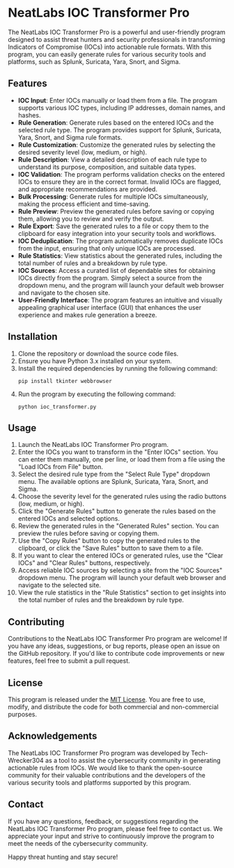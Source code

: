# NeatLabs IOC Transformer Pro

The NeatLabs IOC Transformer Pro is a powerful and user-friendly program designed to assist threat hunters and security professionals in transforming Indicators of Compromise (IOCs) into actionable rule formats. With this program, you can easily generate rules for various security tools and platforms, such as Splunk, Suricata, Yara, Snort, and Sigma.

## Features

- **IOC Input**: Enter IOCs manually or load them from a file. The program supports various IOC types, including IP addresses, domain names, and hashes.
- **Rule Generation**: Generate rules based on the entered IOCs and the selected rule type. The program provides support for Splunk, Suricata, Yara, Snort, and Sigma rule formats.
- **Rule Customization**: Customize the generated rules by selecting the desired severity level (low, medium, or high).
- **Rule Description**: View a detailed description of each rule type to understand its purpose, composition, and suitable data types.
- **IOC Validation**: The program performs validation checks on the entered IOCs to ensure they are in the correct format. Invalid IOCs are flagged, and appropriate recommendations are provided.
- **Bulk Processing**: Generate rules for multiple IOCs simultaneously, making the process efficient and time-saving.
- **Rule Preview**: Preview the generated rules before saving or copying them, allowing you to review and verify the output.
- **Rule Export**: Save the generated rules to a file or copy them to the clipboard for easy integration into your security tools and workflows.
- **IOC Deduplication**: The program automatically removes duplicate IOCs from the input, ensuring that only unique IOCs are processed.
- **Rule Statistics**: View statistics about the generated rules, including the total number of rules and a breakdown by rule type.
- **IOC Sources**: Access a curated list of dependable sites for obtaining IOCs directly from the program. Simply select a source from the dropdown menu, and the program will launch your default web browser and navigate to the chosen site.
- **User-Friendly Interface**: The program features an intuitive and visually appealing graphical user interface (GUI) that enhances the user experience and makes rule generation a breeze.

## Installation

1. Clone the repository or download the source code files.
2. Ensure you have Python 3.x installed on your system.
3. Install the required dependencies by running the following command:
   ```
   pip install tkinter webbrowser
   ```
4. Run the program by executing the following command:
   ```
   python ioc_transformer.py
   ```

## Usage

1. Launch the NeatLabs IOC Transformer Pro program.
2. Enter the IOCs you want to transform in the "Enter IOCs" section. You can enter them manually, one per line, or load them from a file using the "Load IOCs from File" button.
3. Select the desired rule type from the "Select Rule Type" dropdown menu. The available options are Splunk, Suricata, Yara, Snort, and Sigma.
4. Choose the severity level for the generated rules using the radio buttons (low, medium, or high).
5. Click the "Generate Rules" button to generate the rules based on the entered IOCs and selected options.
6. Review the generated rules in the "Generated Rules" section. You can preview the rules before saving or copying them.
7. Use the "Copy Rules" button to copy the generated rules to the clipboard, or click the "Save Rules" button to save them to a file.
8. If you want to clear the entered IOCs or generated rules, use the "Clear IOCs" and "Clear Rules" buttons, respectively.
9. Access reliable IOC sources by selecting a site from the "IOC Sources" dropdown menu. The program will launch your default web browser and navigate to the selected site.
10. View the rule statistics in the "Rule Statistics" section to get insights into the total number of rules and the breakdown by rule type.

## Contributing

Contributions to the NeatLabs IOC Transformer Pro program are welcome! If you have any ideas, suggestions, or bug reports, please open an issue on the GitHub repository. If you'd like to contribute code improvements or new features, feel free to submit a pull request.

## License

This program is released under the [MIT License](LICENSE). You are free to use, modify, and distribute the code for both commercial and non-commercial purposes.

## Acknowledgements

The NeatLabs IOC Transformer Pro program was developed by Tech-Wrecker304 as a tool to assist the cybersecurity community in generating actionable rules from IOCs. We would like to thank the open-source community for their valuable contributions and the developers of the various security tools and platforms supported by this program.

## Contact

If you have any questions, feedback, or suggestions regarding the NeatLabs IOC Transformer Pro program, please feel free to contact us. We appreciate your input and strive to continuously improve the program to meet the needs of the cybersecurity community.

Happy threat hunting and stay secure!
